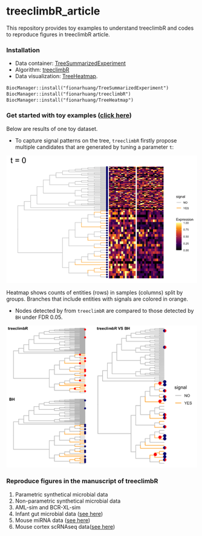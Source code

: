 
# treeclimbR_article

This repository provides toy examples to understand treeclimbR and codes to reproduce figures in treeclimbR article.

### Installation

* Data container: [TreeSummarizedExperiment](https://github.com/fionarhuang/TreeSummarizedExperiment)
* Algorithm: [treeclimbR](https://github.com/fionarhuang/treeclimbR)
* Data visualization: [TreeHeatmap](https://github.com/fionarhuang/TreeHeatmap). 

```
BiocManager::install("fionarhuang/TreeSummarizedExperiment")
BiocManager::install("fionarhuang/treeclimbR")
BiocManager::install("fionarhuang/TreeHeatmap")
```

### Get started with toy examples ([click here](https://fionarhuang.github.io/treeclimbR_toy_example/))

Below are results of one toy dataset. 

* To capture signal patterns on the tree, `treeclimbR` firstly propose multiple candidates that are generated by tuning a parameter `t`:

<p align="center"> 
<img src="https://github.com/fionarhuang/treeclimbR_toy_example/blob/master/output/signal_cands.gif">
</p>

Heatmap shows counts of entities (rows) in samples (columns) split by groups. Branches that include entities with signals are colored in orange.

* Nodes detected by from `treeclimbR` are compared to those detected by `BH` under FDR 0.05.
<p align="center"> 
<img src="https://github.com/fionarhuang/treeclimbR_toy_example/blob/master/output/signal_result.png">
</p>


### Reproduce figures in the manuscript of treeclimbR
1. Parametric synthetical microbial data
2. Non-parametric synthetical microbial data
3. AML-sim and BCR-XL-sim
4. Infant gut microbial data ([see here](https://htmlpreview.github.io/?https://github.com/fionarhuang/treeclimbR_article/blob/master/microbe/docs/index.html))
5. Mouse miRNA data ([see here](https://htmlpreview.github.io/?https://github.com/fionarhuang/treeclimbR_article/blob/master/miRNA/docs/index.html))
6. Mouse cortex scRNAseq data([see here](https://htmlpreview.github.io/?https://raw.githubusercontent.com/fionarhuang/treeclimbR_article/master/LPS/docs/index.html))

